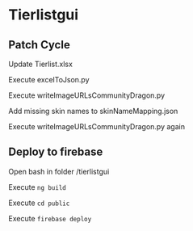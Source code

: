 # Tierlistgui

## Patch Cycle

Update Tierlist.xlsx

Execute excelToJson.py

Execute writeImageURLsCommunityDragon.py

Add missing skin names to skinNameMapping.json

Execute writeImageURLsCommunityDragon.py again

## Deploy to firebase

Open bash in folder /tierlistgui

Execute `ng build`

Execute `cd public`

Execute `firebase deploy`
